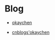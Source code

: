# Blog

- [okaychen](http://www.chenqaq.com/)

- [cnblogs'okaychen](http://www.cnblogs.com/okaychen/)


